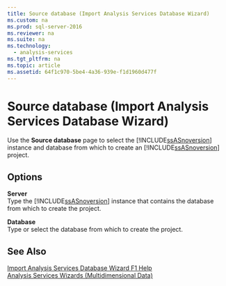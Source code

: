 ```yaml
---
title: Source database (Import Analysis Services Database Wizard)
ms.custom: na
ms.prod: sql-server-2016
ms.reviewer: na
ms.suite: na
ms.technology: 
  - analysis-services
ms.tgt_pltfrm: na
ms.topic: article
ms.assetid: 64f1c970-5be4-4a36-939e-f1d1960d477f
---
```

# Source database (Import Analysis Services Database Wizard)
  Use the **Source database** page to select the [!INCLUDE[ssASnoversion](../../Topics/TopicNameContainA/includes/ssASnoversion_md.md)] instance and database from which to create an [!INCLUDE[ssASnoversion](../../Topics/TopicNameContainA/includes/ssASnoversion_md.md)] project.  
  
## Options  
 **Server**  
 Type the [!INCLUDE[ssASnoversion](../../Topics/TopicNameContainA/includes/ssASnoversion_md.md)] instance that contains the database from which to create the project.  
  
 **Database**  
 Type or select the database from which to create the project.  
  
## See Also  
 [Import Analysis Services Database Wizard F1 Help](../../Topics/TopicNameNotContainA/Import-Analysis-Services-Database-Wizard-F1-Help.md)   
 [Analysis Services Wizards &#40;Multidimensional Data&#41;](../../Topics/TopicNameNotContainA/Analysis-Services-Wizards--Multidimensional-Data-.md)  
  
  
